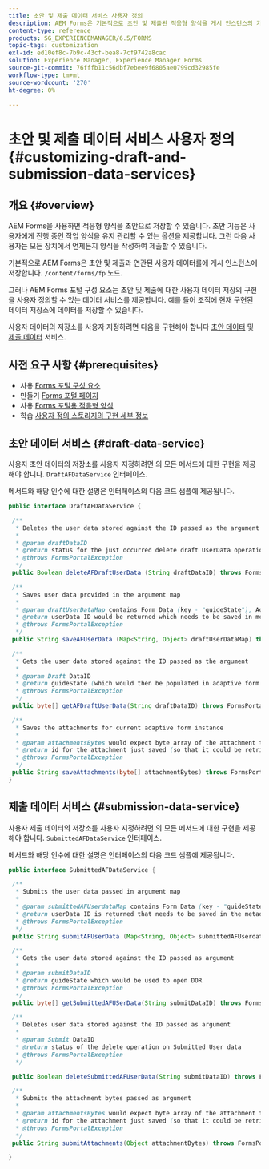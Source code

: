 ```yaml
---
title: 초안 및 제출 데이터 서비스 사용자 정의
description: AEM Forms은 기본적으로 초안 및 제출된 적응형 양식을 게시 인스턴스의 기본 노드에 저장합니다. 그러나 AEM Forms의 초안 및 제출 데이터 서비스를 구성하여 초안 및 제출된 적응형 양식의 저장소를 사용자 지정할 수 있습니다.
content-type: reference
products: SG_EXPERIENCEMANAGER/6.5/FORMS
topic-tags: customization
exl-id: ed10ef8c-7b9c-43cf-bea8-7cf9742a8cac
solution: Experience Manager, Experience Manager Forms
source-git-commit: 76fffb11c56dbf7ebee9f6805ae0799cd32985fe
workflow-type: tm+mt
source-wordcount: '270'
ht-degree: 0%

---
```


# 초안 및 제출 데이터 서비스 사용자 정의 {#customizing-draft-and-submission-data-services}

## 개요 {#overview}

AEM Forms을 사용하면 적응형 양식을 초안으로 저장할 수 있습니다. 초안 기능은 사용자에게 진행 중인 작업 양식을 유지 관리할 수 있는 옵션을 제공합니다. 그런 다음 사용자는 모든 장치에서 언제든지 양식을 작성하여 제출할 수 있습니다.

기본적으로 AEM Forms은 초안 및 제출과 연관된 사용자 데이터를에 게시 인스턴스에 저장합니다. `/content/forms/fp` 노드.

그러나 AEM Forms 포털 구성 요소는 초안 및 제출에 대한 사용자 데이터 저장의 구현을 사용자 정의할 수 있는 데이터 서비스를 제공합니다. 예를 들어 조직에 현재 구현된 데이터 저장소에 데이터를 저장할 수 있습니다.

사용자 데이터의 저장소를 사용자 지정하려면 다음을 구현해야 합니다 [초안 데이터](/help/forms/using/custom-draft-submission-data-services.md#p-draft-data-service-p) 및 [제출 데이터](/help/forms/using/custom-draft-submission-data-services.md#p-submission-data-service-p) 서비스.

## 사전 요구 사항 {#prerequisites}

* 사용 [Forms 포털 구성 요소](/help/forms/using/enabling-forms-portal-components.md)
* 만들기 [Forms 포털 페이지](/help/forms/using/creating-form-portal-page.md)
* 사용 [Forms 포털용 적응형 양식](/help/forms/using/draft-submission-component.md)
* 학습 [사용자 정의 스토리지의 구현 세부 정보](/help/forms/using/draft-submission-component.md#customizing-the-storage)

## 초안 데이터 서비스 {#draft-data-service}

사용자 초안 데이터의 저장소를 사용자 지정하려면 의 모든 메서드에 대한 구현을 제공해야 합니다. `DraftAFDataService` 인터페이스.

메서드와 해당 인수에 대한 설명은 인터페이스의 다음 코드 샘플에 제공됩니다.

```java
public interface DraftAFDataService {

 /**
  * Deletes the user data stored against the ID passed as the argument
  *
  * @param draftDataID
  * @return status for the just occurred delete draft UserData operation
  * @throws FormsPortalException
  */
 public Boolean deleteAFDraftUserData (String draftDataID) throws FormsPortalException;

 /**
  * Saves user data provided in the argument map
  *
  * @param draftUserDataMap contains Form Data (key - "guideState"), Adaptive Form Name (Key - "guideName"), and Draft DataID (Key - "userDataID") if there is update
  * @return userData ID would be returned which needs to be saved in metadata node
  * @throws FormsPortalException
  */
 public String saveAFUserData (Map<String, Object> draftUserDataMap) throws FormsPortalException;

 /**
  * Gets the user data stored against the ID passed as the argument
  *
  * @param Draft DataID
  * @return guideState (which would then be populated in adaptive form to reload the draft) which is stored against draftDataID
  * @throws FormsPortalException
  */
 public byte[] getAFDraftUserData(String draftDataID) throws FormsPortalException;

 /**
  * Saves the attachments for current adaptive form instance
  *
  * @param attachmentsBytes would expect byte array of the attachment to be saved
  * @return id for the attachment just saved (so that it could be retrieved later)
  * @throws FormsPortalException
  */
 public String saveAttachments(byte[] attachmentBytes) throws FormsPortalException;
}
```

## 제출 데이터 서비스 {#submission-data-service}

사용자 제출 데이터의 저장소를 사용자 지정하려면 의 모든 메서드에 대한 구현을 제공해야 합니다. `SubmittedAFDataService` 인터페이스.

메서드와 해당 인수에 대한 설명은 인터페이스의 다음 코드 샘플에 제공됩니다.

```java
public interface SubmittedAFDataService {

 /**
  * Submits the user data passed in argument map
  *
  * @param submittedAFUserdataMap contains Form Data (key - "guideState"), Adaptive Form Name (Key - "guideName"), and Draft DataID (Key - "userDataID")
  * @return userData ID is returned that needs to be saved in the metadata node
  * @throws FormsPortalException
  */
 public String submitAFUserData (Map<String, Object> submittedAFUserdataMap) throws FormsPortalException;

 /**
  * Gets the user data stored against the ID passed as argument
  *
  * @param submitDataID
  * @return guideState which would be used to open DOR
  * @throws FormsPortalException
  */
 public byte[] getSubmittedAFUSerData(String submitDataID) throws FormsPortalException;

 /**
  * Deletes user data stored against the ID passed as argument
  *
  * @param Submit DataID
  * @return status of the delete operation on Submitted User data
  * @throws FormsPortalException
  */

 public Boolean deleteSubmittedAFUserData(String submitDataID) throws FormsPortalException;

 /**
  * Submits the attachment bytes passed as argument
  *
  * @param attachmentsBytes would expect byte array of the attachment to be saved
  * @return id for the attachment just saved (so that it could be retrieved later)
  * @throws FormsPortalException
  */
 public String submitAttachments(Object attachmentBytes) throws FormsPortalException;

}
```
